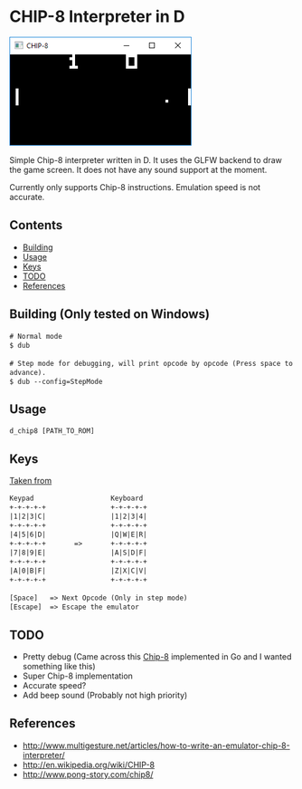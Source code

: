 CHIP-8 Interpreter in D
=======================
![alt text](https://raw.githubusercontent.com/zgoh/d_chip8/master/screenshots/Pong.png)

Simple Chip-8 interpreter written in D. It uses the GLFW backend to draw the game screen. It does not have any sound support at the moment.

Currently only supports Chip-8 instructions. Emulation speed is not accurate.

Contents
--------
* [Building](building-(only-tested-on-windows))
* [Usage](#usage)
* [Keys](#keys)
* [TODO](#todo)
* [References](#references)

Building (Only tested on Windows)
---------------------------------
    # Normal mode
    $ dub
    
    # Step mode for debugging, will print opcode by opcode (Press space to advance).
    $ dub --config=StepMode
    
Usage
-----
    d_chip8 [PATH_TO_ROM]
    
Keys
----
[Taken from](http://www.multigesture.net/articles/how-to-write-an-emulator-chip-8-interpreter/)

    Keypad                   Keyboard
    +-+-+-+-+                +-+-+-+-+
    |1|2|3|C|                |1|2|3|4|
    +-+-+-+-+                +-+-+-+-+
    |4|5|6|D|                |Q|W|E|R|
    +-+-+-+-+       =>       +-+-+-+-+
    |7|8|9|E|                |A|S|D|F|
    +-+-+-+-+                +-+-+-+-+
    |A|0|B|F|                |Z|X|C|V|
    +-+-+-+-+                +-+-+-+-+
    
    [Space]   => Next Opcode (Only in step mode)
    [Escape]  => Escape the emulator
    
TODO
----
* Pretty debug (Came across this [Chip-8](https://massung.github.io/CHIP-8/) implemented in Go and I wanted something like this)
* Super Chip-8 implementation
* Accurate speed?
* Add beep sound (Probably not high priority)
    
References
----------
* http://www.multigesture.net/articles/how-to-write-an-emulator-chip-8-interpreter/
* http://en.wikipedia.org/wiki/CHIP-8
* http://www.pong-story.com/chip8/
